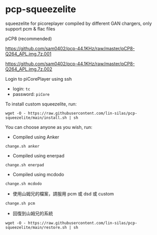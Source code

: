# pcp-squeezelite
squeezelite for picoreplayer compiled by different GAN chargers, only support pcm & flac files

pCP8 (recommended)

https://github.com/sam0402/pcp-44.1KHz/raw/master/pCP8-Q264_APL.img.7z.001

https://github.com/sam0402/pcp-44.1KHz/raw/master/pCP8-Q264_APL.img.7z.002


Login to piCorePlayer using ssh

* login: `tc`
* password: `piCore`

To install custom squeezelite, run:

`wget -O - https://raw.githubusercontent.com/lin-silas/pcp-squeezelite/main/install.sh | sh`


You can choose anyone as you wish, run:

* Compiled using Anker

`change.sh anker`

* Compiled using enerpad

`change.sh enerpad`

* Compiled using mcdodo

`change.sh mcdodo`

* 使用山姆兄的檔案，請服用 pcm 或 dsd 或 custom

`change.sh pcm`

* 回復到山姆兄的系統

`wget -O - https://raw.githubusercontent.com/lin-silas/pcp-squeezelite/main/restore.sh | sh`
